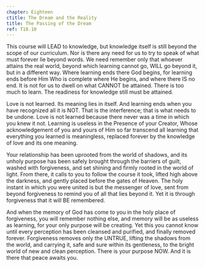 ```yaml
---
chapter: Eighteen
ctitle: The Dream and the Reality
title: The Passing of the Dream
ref: T18.10
---
```


This course will LEAD to knowledge, but knowledge itself is still beyond
the scope of our curriculum. Nor is there any need for us to try to
speak of what must forever lie beyond words. We need remember only that
whoever attains the real world, beyond which learning cannot go, WILL go
beyond it, but in a different way. Where learning ends there God begins,
for learning ends before Him Who is complete where He begins, and where
there IS no end. It is not for us to dwell on what CANNOT be attained.
There is too much to learn. The readiness for knowledge still must be
attained.

Love is not learned. Its meaning lies in itself. And learning ends when
you have recognized all it is NOT. That is the interference; that is what
needs to be undone. Love is not learned because there never was a time
in which you knew it not. Learning is useless in the Presence of your
Creator, Whose acknowledgement of you and yours of Him so far transcend
all learning that everything you learned is meaningless, replaced
forever by the knowledge of love and its one meaning.

Your relationship has been uprooted from the world of shadows, and its
unholy purpose has been safely brought through the barriers of guilt,
washed with forgiveness, and set shining and firmly rooted in the world
of light. From there, it calls to you to follow the course it took,
lifted high above the darkness, and gently placed before the gates of
Heaven. The holy instant in which you were united is but the messenger
of love, sent from beyond forgiveness to remind you of all that lies
beyond it. Yet it is through forgiveness that it will BE remembered.

And when the memory of God has come to you in the holy place of
forgiveness, you will remember nothing else, and memory will be as
useless as learning, for your only purpose will be creating. Yet this
you cannot know until every perception has been cleansed and purified,
and finally removed forever. Forgiveness removes only the UNTRUE,
lifting the shadows from the world, and carrying it, safe and sure
within its gentleness, to the bright world of new and clean perception.
There is your purpose NOW. And it is there that peace awaits you.

